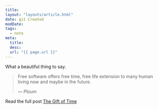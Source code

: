 ```yaml
---
title: 
layout: "layouts/article.html"
date: git Created
modDate: 
tags:
  - note
meta:
  title: 
  desc: 
  url: "{{ page.url }}"
---
```


What a beautiful thing to say.

<blockquote cite="https://ploum.net/2023-11-10-the-gift-of-time.html">
    <p>Free software offers free time, free life extension to many human living now and maybe in the future.</p>
    <footer>— <cite>Ploum</cite></footer>
</blockquote>

Read the full post <a href="https://ploum.net/2023-11-10-the-gift-of-time.html" class="u-in-reply-to" rel="in-reply-to">The Gift of Time</a>


<a class="u-bridgy-fed" href="https://fed.brid.gy/" hidden="from-humans"></a>